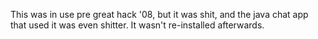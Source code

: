 This was in use pre great hack '08, but it was shit, and the java chat app that used it was even shitter. It wasn't re-installed afterwards.
